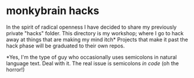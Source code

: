 # monkybrain hacks #
In the spirit of radical openness I have decided to share my previously private "hacks" folder.
This directory is my workshop; where I go to hack away at things that are making my mind itch&#42;
Projects that make it past the hack phase will be graduated to their own repos.
  
&#42;Yes, I'm the type of guy who occasionally uses semicolons in natural language text. Deal with it. The real issue is semicolons *in code* (oh the horror!)